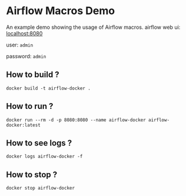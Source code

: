# Airflow Macros Demo
An example demo showing the usage of Airflow macros.
airflow web ui: [localhost:8080](http://localhost:8080)

user: `admin`

password: `admin`

## How to build ?
`docker build -t airflow-docker .`

## How to run ?
`docker run --rm -d -p 8080:8080 --name airflow-docker airflow-docker:latest`

## How to see logs ?
`docker logs airflow-docker -f`

## How to stop ?
`docker stop airflow-docker`